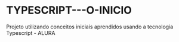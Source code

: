 # TYPESCRIPT---O-INICIO
Projeto utilizando conceitos iniciais aprendidos usando a tecnologia Typescript - ALURA 
